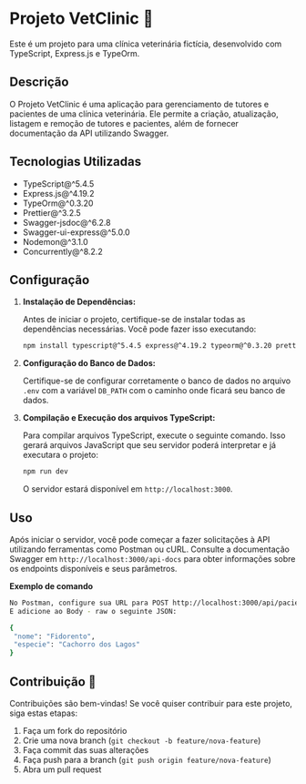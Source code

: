 # Projeto VetClinic :dog:

Este é um projeto para uma clínica veterinária fictícia, desenvolvido com TypeScript, Express.js e TypeOrm.

## Descrição

O Projeto VetClinic é uma aplicação para gerenciamento de tutores e pacientes de uma clínica veterinária. Ele permite a criação, atualização, listagem e remoção de tutores e pacientes, além de fornecer documentação da API utilizando Swagger.

## Tecnologias Utilizadas

- TypeScript@^5.4.5
- Express.js@^4.19.2
- TypeOrm@^0.3.20
- Prettier@^3.2.5
- Swagger-jsdoc@^6.2.8
- Swagger-ui-express@^5.0.0
- Nodemon@^3.1.0
- Concurrently@^8.2.2

## Configuração

1. **Instalação de Dependências:**

   Antes de iniciar o projeto, certifique-se de instalar todas as dependências necessárias. Você pode fazer isso executando:

   ```bash
   npm install typescript@^5.4.5 express@^4.19.2 typeorm@^0.3.20 prettier@^3.2.5 swagger-jsdoc@^6.2.8 swagger-ui-express@^5.0.0 nodemon@^3.1.0 concurrently@^8.2.2
   ```

2. **Configuração do Banco de Dados:**

   Certifique-se de configurar corretamente o banco de dados no arquivo `.env` com a variável `DB_PATH` com o caminho onde ficará seu banco de dados.

3. **Compilação e Execução dos arquivos TypeScript:**

   Para compilar arquivos TypeScript, execute o seguinte comando. Isso gerará arquivos JavaScript que seu servidor poderá interpretar e já executara o projeto:

   ```bash
   npm run dev
   ```

   O servidor estará disponível em `http://localhost:3000`.

## Uso

Após iniciar o servidor, você pode começar a fazer solicitações à API utilizando ferramentas como Postman ou cURL. Consulte a documentação Swagger em `http://localhost:3000/api-docs` para obter informações sobre os endpoints disponíveis e seus parâmetros.

**Exemplo de comando**

```bash
No Postman, configure sua URL para POST http://localhost:3000/api/paciente/1
E adicione ao Body - raw o seguinte JSON:

{
 "nome": "Fidorento",
 "especie": "Cachorro dos Lagos"
}
```

## Contribuição :tiger:

Contribuições são bem-vindas! Se você quiser contribuir para este projeto, siga estas etapas:

1. Faça um fork do repositório
2. Crie uma nova branch (`git checkout -b feature/nova-feature`)
3. Faça commit das suas alterações
4. Faça push para a branch (`git push origin feature/nova-feature`)
5. Abra um pull request
